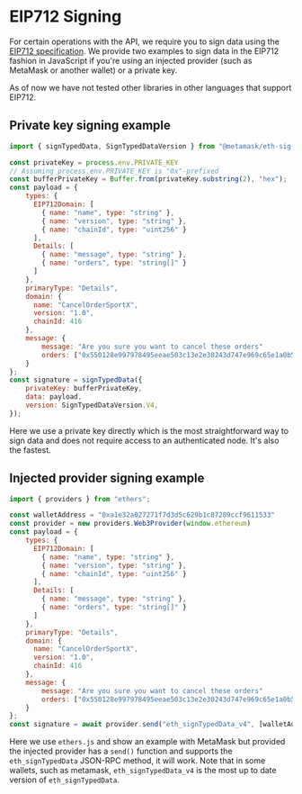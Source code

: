 # EIP712 Signing

For certain operations with the API, we require you to sign data using the [EIP712 specification](https://eips.ethereum.org/EIPS/eip-712). We provide two examples to sign data in the EIP712 fashion in JavaScript if you're using an injected provider (such as MetaMask or another wallet) or a private key.

As of now we have not tested other libraries in other languages that support EIP712.

## Private key signing example

```javascript
import { signTypedData, SignTypedDataVersion } from "@metamask/eth-sig-util";

const privateKey = process.env.PRIVATE_KEY
// Assuming process.env.PRIVATE_KEY is "0x"-prefixed
const bufferPrivateKey = Buffer.from(privateKey.substring(2), "hex");
const payload = {
    types: {
      EIP712Domain: [
        { name: "name", type: "string" },
        { name: "version", type: "string" },
        { name: "chainId", type: "uint256" }
      ],
      Details: [
        { name: "message", type: "string" },
        { name: "orders", type: "string[]" }
      ]
    },
    primaryType: "Details",
    domain: {
      name: "CancelOrderSportX",
      version: "1.0",
      chainId: 416
    },
    message: {
        message: "Are you sure you want to cancel these orders"
        orders: ["0x550128e997978495eeae503c13e2e30243d747e969c65e1a0b565c609e097506"]
    }
};
const signature = signTypedData({
    privateKey: bufferPrivateKey,
    data: payload,
    version: SignTypedDataVersion.V4,
});
```

Here we use a private key directly which is the most straightforward way to sign data and does not require access to an authenticated node. It's also the fastest.

## Injected provider signing example

```javascript
import { providers } from "ethers";

const walletAddress = "0xa1e32a027271f7d3d5c629b1c87289ccf9611533"
const provider = new providers.Web3Provider(window.ethereum)
const payload = {
    types: {
      EIP712Domain: [
        { name: "name", type: "string" },
        { name: "version", type: "string" },
        { name: "chainId", type: "uint256" }
      ],
      Details: [
        { name: "message", type: "string" },
        { name: "orders", type: "string[]" }
      ]
    },
    primaryType: "Details",
    domain: {
      name: "CancelOrderSportX",
      version: "1.0",
      chainId: 416
    },
    message: {
        message: "Are you sure you want to cancel these orders"
        orders: ["0x550128e997978495eeae503c13e2e30243d747e969c65e1a0b565c609e097506"]
    }
};
const signature = await provider.send("eth_signTypedData_v4", [walletAddress, JSON.stringify(payload)])
```

Here we use `ethers.js` and show an example with MetaMask but provided the injected provider has a `send()` function and supports the `eth_signTypedData` JSON-RPC method, it will work. Note that in some wallets, such as metamask, `eth_signTypedData_v4` is the most up to date version of `eth_signTypedData`.
